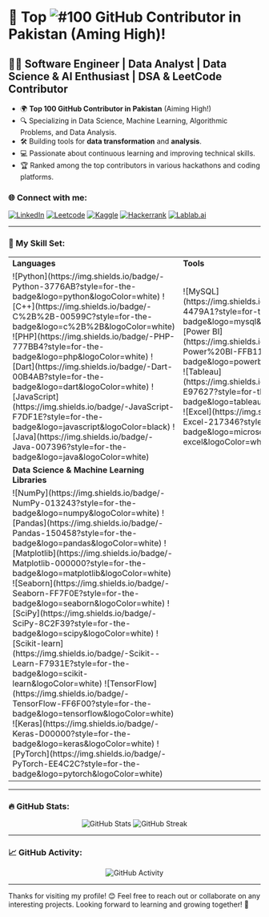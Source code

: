 # 🌟 Top ![#100](https://img.shields.io/badge/100-green) GitHub Contributor in Pakistan (Aming High)!

## 👨‍💻 Software Engineer | Data Analyst | Data Science & AI Enthusiast | DSA & LeetCode Contributor

- 🌍 **Top 100 GitHub Contributor in Pakistan** (Aiming High!)
- 🔍 Specializing in Data Science, Machine Learning, Algorithmic Problems, and Data Analysis.
- 🛠️ Building tools for **data transformation** and **analysis**.
- 💻 Passionate about continuous learning and improving technical skills.
- 🏆 Ranked among the top contributors in various hackathons and coding platforms.

### 🌐 Connect with me:
[![LinkedIn](https://img.shields.io/badge/-LinkedIn-blue?style=flat-square&logo=LinkedIn&logoColor=white)](https://www.linkedin.com/in/sadam-barkat/) 
[![Leetcode](https://img.shields.io/badge/-Leetcode-orange?style=flat-square&logo=Leetcode&logoColor=white)](https://leetcode.com/u/sadambarkat/) 
[![Kaggle](https://img.shields.io/badge/-Kaggle-blue?style=flat-square&logo=Kaggle&logoColor=white)](https://www.kaggle.com/sadambarkat) 
[![Hackerrank](https://img.shields.io/badge/-Hackerrank-brightgreen?style=flat-square&logo=Hackerrank&logoColor=white)](https://www.hackerrank.com/profile/sadambarkat405) 
[![Lablab.ai](https://img.shields.io/badge/-Lablab.ai-4D80B0?style=flat-square&logo=lablab&logoColor=white)](https://lablab.ai/u/@sadam_barkat656)


---


### 🧰 My Skill Set:

<table>
  <tr>
    <td><b>Languages</b></td>
    <td><b>Tools</b></td>
    <td><b>Web Development</b></td>
  </tr>
  <tr>
    <td>
      ![Python](https://img.shields.io/badge/-Python-3776AB?style=for-the-badge&logo=python&logoColor=white)
      ![C++](https://img.shields.io/badge/-C%2B%2B-00599C?style=for-the-badge&logo=c%2B%2B&logoColor=white)
      ![PHP](https://img.shields.io/badge/-PHP-777BB4?style=for-the-badge&logo=php&logoColor=white)
      ![Dart](https://img.shields.io/badge/-Dart-00B4AB?style=for-the-badge&logo=dart&logoColor=white)
      ![JavaScript](https://img.shields.io/badge/-JavaScript-F7DF1E?style=for-the-badge&logo=javascript&logoColor=black)
      ![Java](https://img.shields.io/badge/-Java-007396?style=for-the-badge&logo=java&logoColor=white)
    </td>
    <td>
      ![MySQL](https://img.shields.io/badge/-MySQL-4479A1?style=for-the-badge&logo=mysql&logoColor=white)
      ![Power BI](https://img.shields.io/badge/-Power%20BI-FFB11A?style=for-the-badge&logo=powerbi&logoColor=white)
      ![Tableau](https://img.shields.io/badge/-Tableau-E97627?style=for-the-badge&logo=tableau&logoColor=white)
      ![Excel](https://img.shields.io/badge/-Excel-217346?style=for-the-badge&logo=microsoft-excel&logoColor=white)
    </td>
    <td>
      ![HTML5](https://img.shields.io/badge/-HTML5-E34F26?style=for-the-badge&logo=html5&logoColor=white)
      ![CSS3](https://img.shields.io/badge/-CSS3-1572B6?style=for-the-badge&logo=css3&logoColor=white)
      ![Bootstrap](https://img.shields.io/badge/-Bootstrap-563D7C?style=for-the-badge&logo=bootstrap&logoColor=white)
    </td>
  </tr>
  <tr>
    <td><b>Data Science & Machine Learning Libraries</b></td>
  </tr>
  <tr>
    <td>
      ![NumPy](https://img.shields.io/badge/-NumPy-013243?style=for-the-badge&logo=numpy&logoColor=white)
      ![Pandas](https://img.shields.io/badge/-Pandas-150458?style=for-the-badge&logo=pandas&logoColor=white)
      ![Matplotlib](https://img.shields.io/badge/-Matplotlib-000000?style=for-the-badge&logo=matplotlib&logoColor=white)
      ![Seaborn](https://img.shields.io/badge/-Seaborn-FF7F0E?style=for-the-badge&logo=seaborn&logoColor=white)
      ![SciPy](https://img.shields.io/badge/-SciPy-8C2F39?style=for-the-badge&logo=scipy&logoColor=white)
      ![Scikit-learn](https://img.shields.io/badge/-Scikit--Learn-F7931E?style=for-the-badge&logo=scikit-learn&logoColor=white)
      ![TensorFlow](https://img.shields.io/badge/-TensorFlow-FF6F00?style=for-the-badge&logo=tensorflow&logoColor=white)
      ![Keras](https://img.shields.io/badge/-Keras-D00000?style=for-the-badge&logo=keras&logoColor=white)
      ![PyTorch](https://img.shields.io/badge/-PyTorch-EE4C2C?style=for-the-badge&logo=pytorch&logoColor=white)
    </td>
  </tr>
</table>




---

### 🔥 GitHub Stats:
<p align="center">
  <img src="https://github-readme-stats.vercel.app/api?username=Sadam-Barkat&show_icons=true&theme=dark&count_private=true&hide_border=true" alt="GitHub Stats">
  <img src="https://github-readme-streak-stats.herokuapp.com/?user=Sadam-Barkat&theme=dark&hide_border=true" alt="GitHub Streak">
</p>

---

### 📈 GitHub Activity:
<p align="center">
  <img src="https://github-readme-activity-graph.vercel.app/graph?username=Sadam-Barkat&theme=react&hide_border=true" alt="GitHub Activity">
</p>


---

Thanks for visiting my profile! 😊 Feel free to reach out or collaborate on any interesting projects. Looking forward to learning and growing together! 🌱
